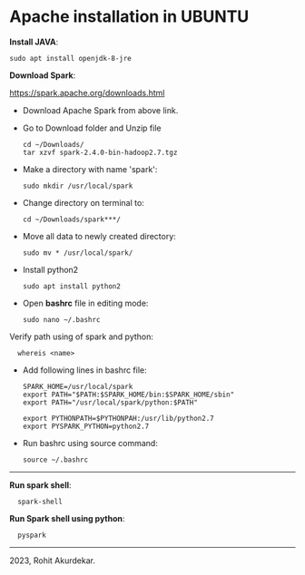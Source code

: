 # Apache installation in UBUNTU

__Install JAVA__:

    sudo apt install openjdk-8-jre
    
__Download Spark__:

https://spark.apache.org/downloads.html

* Download Apache Spark from above link.
* Go to Download folder and Unzip file

      cd ~/Downloads/
      tar xzvf spark-2.4.0-bin-hadoop2.7.tgz 

* Make a directory with name 'spark':

      sudo mkdir /usr/local/spark

* Change directory on terminal to:

      cd ~/Downloads/spark***/
      
* Move all data to newly created directory:

      sudo mv * /usr/local/spark/
    
* Install python2

      sudo apt install python2
      
* Open __bashrc__ file in editing mode:

      sudo nano ~/.bashrc     
  
Verify path using of spark and python:

      whereis <name>
    
* Add following lines in bashrc file:

      SPARK_HOME=/usr/local/spark
      export PATH="$PATH:$SPARK_HOME/bin:$SPARK_HOME/sbin"
      export PATH="/usr/local/spark/python:$PATH"

      export PYTHONPATH=$PYTHONPAH:/usr/lib/python2.7
      export PYSPARK_PYTHON=python2.7
      
* Run bashrc using source command:

      source ~/.bashrc
      
--------------------------------------------------------------------------------------------

__Run spark shell__:

      spark-shell
      
__Run Spark shell using python__:

      pyspark
      
---------------------------------------------------------------------------------------------

2023, Rohit Akurdekar.
